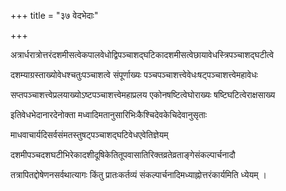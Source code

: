 +++
title = "३७ वेदभेदाः"

+++

अत्रार्धरात्रोत्तरंदशमीसत्वेकपालवेधोद्विपञ्चाशद्‌घटिकादशमीसत्वेछायावेधस्त्रिपञ्चाशद्‌घटीत्वे

दशम्याग्रस्ताख्योवेधश्चतुःपञ्चाशत्वे संपूर्णाख्यः पञ्चपञ्चाशत्त्वेवेधःषट्‌पञ्चाशत्त्वेमहावेधः

सप्तपञ्चाशत्त्वेप्रलयाख्योऽष्टपञ्चाशत्त्वेमहाप्रलय एकोनषष्टित्वेघोराख्यः षष्टिघटित्वेराक्षसाख्य

इतिवेधभेदानारदेनोक्ता मध्वादिमतानुसारिभिःकैश्चिदेवकेचिदेवानुसृताः

माधवाचार्यदिसर्वसंमतस्तुषट्‌पञ्चाशद्‌घटिवेधएवेतिज्ञेयम्

दशमीपञ्चदशघटीभिरेकादशीदूषिकेतितूपवासातिरिक्तव्रतेव्रताङ्गेसंकल्पार्चनादौ

तत्रापितद्दोषेणनसर्वथात्यागः किंतु प्रातःकर्तव्यं संकल्पार्चनादिमध्याह्नोत्तरंकार्यमिति ध्येयम् ।
